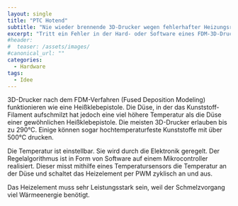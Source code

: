 ```yaml
---
layout: single 
title: "PTC Hotend"
subtitle: "Nie wieder brennende 3D-Drucker wegen fehlerhafter Heizungsregelung"
excerpt: "Tritt ein Fehler in der Hard- oder Software eines FDM-3D-Druckers auf, kann das Hotend zu heiß werden und einen Brand verursachen."
#header:
#  teaser: /assets/images/
#canonical_url: ""
categories:
  - Hardware
tags:
  - Idee
---
```


3D-Drucker nach dem FDM-Verfahren (Fused Deposition Modeling) funktionieren wie eine Heißklebepistole. Die Düse, in der das Kunststoff-Filament aufschmilzt hat jedoch eine viel höhere Temperatur als die Düse einer gewöhnlichen Heißklebepistole. Die meisten 3D-Drucker erlauben bis zu 290°C. Einige können sogar hochtemperaturfeste Kunststoffe mit über 500°C drucken.

Die Temperatur ist einstellbar. Sie wird durch die Elektronik geregelt. Der Regelalgorithmus ist in Form von Software auf einem Mikrocontroller realisiert. Dieser misst mithilfe eines Temperatursensors die Temperatur an der Düse und schaltet das Heizelement per PWM zyklisch an und aus.

Das Heizelement muss sehr Leistungsstark sein, weil der Schmelzvorgang viel Wärmeenergie benötigt. 

